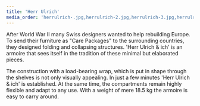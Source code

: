 ```yaml
---
title: 'Herr Ulrich'
media_order: 'herrulrich-.jpg,herrulrich-2.jpg,herrulrich-3.jpg,herrulrich-4.jpg,herrulrich-5.jpg,herrulrich-6.jpg'
---
```


After World War II many Swiss designers wanted to help rebuilding Europe. To send their furniture as "Care Packages" to the surrounding countries, they designed folding and collapsing structures. 'Herr Ulrich & ich' is an armoire that sees itself in the tradition of these minimal but elaborated pieces.

The construction with a load-bearing wrap, which is put in shape through the shelves is not only visually appealing. In just a few minutes 'Herr Ulrich & ich' is established. At the same time, the compartments remain highly flexible and adapt to any use. With a weight of mere 18.5 kg the armoire is easy to carry around.
